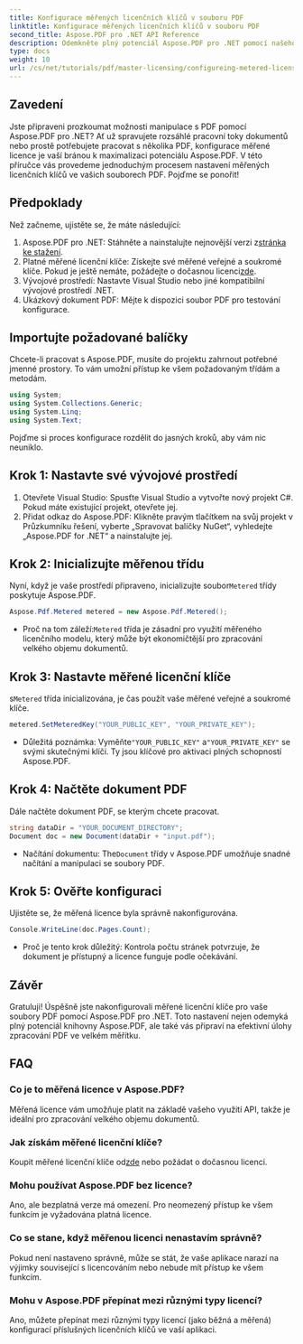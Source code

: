 ```yaml
---
title: Konfigurace měřených licenčních klíčů v souboru PDF
linktitle: Konfigurace měřených licenčních klíčů v souboru PDF
second_title: Aspose.PDF pro .NET API Reference
description: Odemkněte plný potenciál Aspose.PDF pro .NET pomocí našeho podrobného průvodce konfigurací měřených licencí. Ať už zpracováváte rozsáhlé pracovní postupy PDF nebo provádíte drobné úpravy.
type: docs
weight: 10
url: /cs/net/tutorials/pdf/master-licensing/configureing-metered-license-keys/
---
```

## Zavedení

Jste připraveni prozkoumat možnosti manipulace s PDF pomocí Aspose.PDF pro .NET? Ať už spravujete rozsáhlé pracovní toky dokumentů nebo prostě potřebujete pracovat s několika PDF, konfigurace měřené licence je vaší bránou k maximalizaci potenciálu Aspose.PDF. V této příručce vás provedeme jednoduchým procesem nastavení měřených licenčních klíčů ve vašich souborech PDF. Pojďme se ponořit!

## Předpoklady

Než začneme, ujistěte se, že máte následující:

1.  Aspose.PDF pro .NET: Stáhněte a nainstalujte nejnovější verzi z[stránka ke stažení](https://releases.aspose.com/pdf/net/).
2.  Platné měřené licenční klíče: Získejte své měřené veřejné a soukromé klíče. Pokud je ještě nemáte, požádejte o dočasnou licenci[zde](https://purchase.aspose.com/temporary-license/).
3. Vývojové prostředí: Nastavte Visual Studio nebo jiné kompatibilní vývojové prostředí .NET.
4. Ukázkový dokument PDF: Mějte k dispozici soubor PDF pro testování konfigurace.

## Importujte požadované balíčky

Chcete-li pracovat s Aspose.PDF, musíte do projektu zahrnout potřebné jmenné prostory. To vám umožní přístup ke všem požadovaným třídám a metodám.

```csharp
using System;
using System.Collections.Generic;
using System.Linq;
using System.Text;
```

Pojďme si proces konfigurace rozdělit do jasných kroků, aby vám nic neuniklo.

## Krok 1: Nastavte své vývojové prostředí

1. Otevřete Visual Studio: Spusťte Visual Studio a vytvořte nový projekt C#. Pokud máte existující projekt, otevřete jej.
2. Přidat odkaz do Aspose.PDF: Klikněte pravým tlačítkem na svůj projekt v Průzkumníku řešení, vyberte „Spravovat balíčky NuGet“, vyhledejte „Aspose.PDF for .NET“ a nainstalujte jej.

## Krok 2: Inicializujte měřenou třídu

 Nyní, když je vaše prostředí připraveno, inicializujte soubor`Metered` třídy poskytuje Aspose.PDF.

```csharp
Aspose.Pdf.Metered metered = new Aspose.Pdf.Metered();
```

-  Proč na tom záleží:`Metered` třída je zásadní pro využití měřeného licenčního modelu, který může být ekonomičtější pro zpracování velkého objemu dokumentů.

## Krok 3: Nastavte měřené licenční klíče

 s`Metered` třída inicializována, je čas použít vaše měřené veřejné a soukromé klíče.

```csharp
metered.SetMeteredKey("YOUR_PUBLIC_KEY", "YOUR_PRIVATE_KEY");
```

-  Důležitá poznámka: Vyměňte`"YOUR_PUBLIC_KEY"` a`"YOUR_PRIVATE_KEY"` se svými skutečnými klíči. Ty jsou klíčové pro aktivaci plných schopností Aspose.PDF.

## Krok 4: Načtěte dokument PDF

Dále načtěte dokument PDF, se kterým chcete pracovat.

```csharp
string dataDir = "YOUR_DOCUMENT_DIRECTORY";
Document doc = new Document(dataDir + "input.pdf");
```

-  Načítání dokumentu: The`Document` třídy v Aspose.PDF umožňuje snadné načítání a manipulaci se soubory PDF.

## Krok 5: Ověřte konfiguraci

Ujistěte se, že měřená licence byla správně nakonfigurována.

```csharp
Console.WriteLine(doc.Pages.Count);
```

- Proč je tento krok důležitý: Kontrola počtu stránek potvrzuje, že dokument je přístupný a licence funguje podle očekávání.

## Závěr

Gratuluji! Úspěšně jste nakonfigurovali měřené licenční klíče pro vaše soubory PDF pomocí Aspose.PDF pro .NET. Toto nastavení nejen odemyká plný potenciál knihovny Aspose.PDF, ale také vás připraví na efektivní úlohy zpracování PDF ve velkém měřítku.

## FAQ

### Co je to měřená licence v Aspose.PDF?  
Měřená licence vám umožňuje platit na základě vašeho využití API, takže je ideální pro zpracování velkého objemu dokumentů.

### Jak získám měřené licenční klíče?  
 Koupit měřené licenční klíče od[zde](https://purchase.aspose.com/buy) nebo požádat o dočasnou licenci.

### Mohu používat Aspose.PDF bez licence?  
Ano, ale bezplatná verze má omezení. Pro neomezený přístup ke všem funkcím je vyžadována platná licence.

### Co se stane, když měřenou licenci nenastavím správně?  
Pokud není nastaveno správně, může se stát, že vaše aplikace narazí na výjimky související s licencováním nebo nebude mít přístup ke všem funkcím.

### Mohu v Aspose.PDF přepínat mezi různými typy licencí?  
Ano, můžete přepínat mezi různými typy licencí (jako běžná a měřená) konfigurací příslušných licenčních klíčů ve vaší aplikaci.